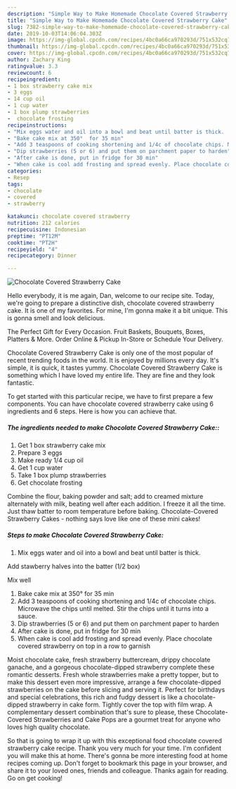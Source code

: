 ```yaml
---
description: "Simple Way to Make Homemade Chocolate Covered Strawberry Cake"
title: "Simple Way to Make Homemade Chocolate Covered Strawberry Cake"
slug: 7382-simple-way-to-make-homemade-chocolate-covered-strawberry-cake
date: 2019-10-03T14:06:04.303Z
image: https://img-global.cpcdn.com/recipes/4bc0a66ca970293d/751x532cq70/chocolate-covered-strawberry-cake-recipe-main-photo.jpg
thumbnail: https://img-global.cpcdn.com/recipes/4bc0a66ca970293d/751x532cq70/chocolate-covered-strawberry-cake-recipe-main-photo.jpg
cover: https://img-global.cpcdn.com/recipes/4bc0a66ca970293d/751x532cq70/chocolate-covered-strawberry-cake-recipe-main-photo.jpg
author: Zachary King
ratingvalue: 3.3
reviewcount: 6
recipeingredient:
- 1 box strawberry cake mix
- 3 eggs
- 14 cup oil
- 1 cup water
- 1 box plump strawberries
-  chocolate frosting
recipeinstructions:
- "Mix eggs water and oil into a bowl and beat until batter is thick.   Add stawberry halves into the batter (1/2 box)  Mix well"
- "Bake cake mix at 350°  for 35 min"
- "Add 3 teaspoons of cooking shortening and 1/4c of chocolate chips. Microwave the chips until melted. Stir the chips until it turns into a sauce."
- "Dip strawberries (5 or 6) and put them on parchment paper to harden"
- "After cake is done, put in fridge for 30 min"
- "When cake is cool add frosting and spread evenly. Place chocolate covered strawberry on top in a row to garnish"
categories:
- Resep
tags:
- chocolate
- covered
- strawberry

katakunci: chocolate covered strawberry
nutrition: 212 calories
recipecuisine: Indonesian
preptime: "PT12M"
cooktime: "PT2H"
recipeyield: "4"
recipecategory: Dinner

---
```



![Chocolate Covered Strawberry Cake](https://img-global.cpcdn.com/recipes/4bc0a66ca970293d/751x532cq70/chocolate-covered-strawberry-cake-recipe-main-photo.jpg)

Hello everybody, it is me again, Dan, welcome to our recipe site. Today, we're going to prepare a distinctive dish, chocolate covered strawberry cake. It is one of my favorites. For mine, I'm gonna make it a bit unique. This is gonna smell and look delicious.

The Perfect Gift for Every Occasion. Fruit Baskets, Bouquets, Boxes, Platters &amp; More. Order Online &amp; Pickup In-Store or Schedule Your Delivery.

Chocolate Covered Strawberry Cake is only one of the most popular of recent trending foods in the world. It is enjoyed by millions every day. It's simple, it is quick, it tastes yummy. Chocolate Covered Strawberry Cake is something which I have loved my entire life. They are fine and they look fantastic.


To get started with this particular recipe, we have to first prepare a few components. You can have chocolate covered strawberry cake using 6 ingredients and 6 steps. Here is how you can achieve that.

##### The ingredients needed to make Chocolate Covered Strawberry Cake::

1. Get 1 box strawberry cake mix
1. Prepare 3 eggs
1. Make ready 1/4 cup oil
1. Get 1 cup water
1. Take 1 box plump strawberries
1. Get  chocolate frosting


Combine the flour, baking powder and salt; add to creamed mixture alternately with milk, beating well after each addition. I freeze it all the time. Just thaw batter to room temperature before baking. Chocolate-Covered Strawberry Cakes - nothing says love like one of these mini cakes! 

##### Steps to make Chocolate Covered Strawberry Cake:

1. Mix eggs water and oil into a bowl and beat until batter is thick. 

Add stawberry halves into the batter (1/2 box)

Mix well
1. Bake cake mix at 350°  for 35 min
1. Add 3 teaspoons of cooking shortening and 1/4c of chocolate chips. Microwave the chips until melted. Stir the chips until it turns into a sauce.
1. Dip strawberries (5 or 6) and put them on parchment paper to harden
1. After cake is done, put in fridge for 30 min
1. When cake is cool add frosting and spread evenly. Place chocolate covered strawberry on top in a row to garnish


Moist chocolate cake, fresh strawberry buttercream, drippy chocolate ganache, and a gorgeous chocolate-dipped strawberry complete these romantic desserts. Fresh whole strawberries make a pretty topper, but to make this dessert even more impressive, arrange a few chocolate-dipped strawberries on the cake before slicing and serving it. Perfect for birthdays and special celebrations, this rich and fudgy dessert is like a chocolate-dipped strawberry in cake form. Tightly cover the top with film wrap. A complementary dessert combination that&#39;s sure to please, these Chocolate-Covered Strawberries and Cake Pops are a gourmet treat for anyone who loves high quality chocolate. 

So that is going to wrap it up with this exceptional food chocolate covered strawberry cake recipe. Thank you very much for your time. I'm confident you will make this at home. There's gonna be more interesting food at home recipes coming up. Don't forget to bookmark this page in your browser, and share it to your loved ones, friends and colleague. Thanks again for reading. Go on get cooking!
